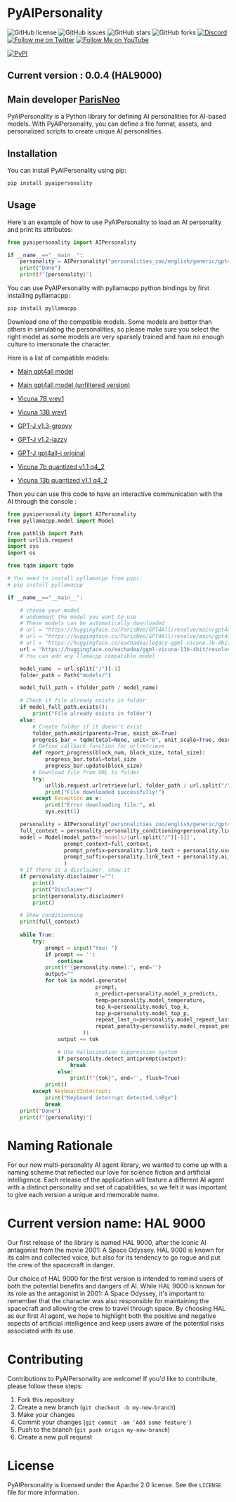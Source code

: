 # PyAIPersonality

![GitHub license](https://img.shields.io/github/license/ParisNeo/PyAIPersonality)
![GitHub issues](https://img.shields.io/github/issues/ParisNeo/PyAIPersonality)
![GitHub stars](https://img.shields.io/github/stars/ParisNeo/PyAIPersonality)
![GitHub forks](https://img.shields.io/github/forks/ParisNeo/PyAIPersonality)
[![Discord](https://img.shields.io/discord/1092918764925882418?color=7289da&label=Discord&logo=discord&logoColor=ffffff)](https://discord.gg/4rR282WJb6)
[![Follow me on Twitter](https://img.shields.io/twitter/follow/SpaceNerduino?style=social)](https://twitter.com/SpaceNerduino)
[![Follow Me on YouTube](https://img.shields.io/badge/Follow%20Me%20on-YouTube-red?style=flat&logo=youtube)](https://www.youtube.com/user/@Parisneo)

[![PyPI](https://img.shields.io/pypi/v/pyaipersonality.svg)](https://pypi.org/project/pyaipersonality/)

## Current version : 0.0.4 (HAL9000)
## Main developer [ParisNeo](https://github.com/ParisNeo)

PyAIPersonality is a Python library for defining AI personalities for AI-based models. With PyAIPersonality, you can define a file format, assets, and personalized scripts to create unique AI personalities.

## Installation

You can install PyAIPersonality using pip:
```bash
pip install pyaipersonality
```

## Usage

Here's an example of how to use PyAIPersonality to load an AI personality and print its attributes:

```python
from pyaipersonality import AIPersonality

if __name__=="__main__":
    personality = AIPersonality("personalities_zoo/english/generic/gpt4all")
    print("Done")
    print(f"{personality}")
```

You can use PyAIPersonality with pyllamacpp python bindings by first installing pyllamacpp:
```bash
pip install pyllamacpp
```

Download one of the compatible models. Some models are better than others in simulating the personalities, so please make sure you select the right model as some models are very sparsely trained and have no enough culture to imersonate the character.

Here is a list of compatible models:
- [Main gpt4all model](https://huggingface.co/ParisNeo/GPT4All/resolve/main/gpt4all-lora-quantized-ggml.bin)
- [Main gpt4all model (unfiltered version)](https://huggingface.co/ParisNeo/GPT4All/resolve/main/gpt4all-lora-unfiltered-quantized.new.bin)
- [Vicuna 7B vrev1](https://huggingface.co/eachadea/legacy-ggml-vicuna-7b-4bit/resolve/main/ggml-vicuna-7b-4bit-rev1.bin)
- [Vicuna 13B vrev1](https://huggingface.co/eachadea/ggml-vicuna-13b-4bit/resolve/main/ggml-vicuna-13b-4bit-rev1.bin)

- [GPT-J v1.3-groovy](https://gpt4all.io/models/ggml-gpt4all-j-v1.3-groovy.bin)
- [GPT-J v1.2-jazzy](https://gpt4all.io/models/ggml-gpt4all-j-v1.2-jazzy.bin)
- [GPT-J gpt4all-j original](https://gpt4all.io/models/ggml-gpt4all-j.bin)
- [Vicuna 7b quantized v1.1 q4_2](https://gpt4all.io/models/ggml-vicuna-7b-1.1-q4_2.bin)
- [Vicuna 13b quantized v1.1 q4_2](https://gpt4all.io/models/ggml-vicuna-13b-1.1-q4_2.bin)

Then you can use this code to have an interactive communication with the AI through the console :
```python
from pyaipersonality import AIPersonality
from pyllamacpp.model import Model

from pathlib import Path
import urllib.request
import sys
import os

from tqdm import tqdm

# You need to install pyllamacpp from pypi:
# pip install pyllamacpp

if __name__=="__main__":

    # choose your model
    # undomment the model you want to use
    # These models can be automatically downloaded
    # url = "https://huggingface.co/ParisNeo/GPT4All/resolve/main/gpt4all-lora-quantized-ggml.bin"
    # url = "https://huggingface.co/ParisNeo/GPT4All/resolve/main/gpt4all-lora-unfiltered-quantized.new.bin"
    # url = "https://huggingface.co/eachadea/legacy-ggml-vicuna-7b-4bit/resolve/main/ggml-vicuna-7b-4bit-rev1.bin"
    url = "https://huggingface.co/eachadea/ggml-vicuna-13b-4bit/resolve/main/ggml-vicuna-13b-4bit-rev1.bin"
    # You can add any llamacpp compatible model

    model_name  = url.split("/")[-1]
    folder_path = Path("models/")

    model_full_path = (folder_path / model_name)

    # Check if file already exists in folder
    if model_full_path.exists():
        print("File already exists in folder")
    else:
        # Create folder if it doesn't exist
        folder_path.mkdir(parents=True, exist_ok=True)
        progress_bar = tqdm(total=None, unit="B", unit_scale=True, desc=f"Downloading {url.split('/')[-1]}")
        # Define callback function for urlretrieve
        def report_progress(block_num, block_size, total_size):
            progress_bar.total=total_size
            progress_bar.update(block_size)
        # Download file from URL to folder
        try:
            urllib.request.urlretrieve(url, folder_path / url.split("/")[-1], reporthook=report_progress)
            print("File downloaded successfully!")
        except Exception as e:
            print("Error downloading file:", e)
            sys.exit(1)

    personality = AIPersonality("personalities_zoo/english/generic/gpt4all")
    full_context = personality.personality_conditioning+personality.link_text+personality.ai_message_prefix+personality.welcome_message if personality.welcome_message!="" else personality.personality_conditioning
    model = Model(model_path=f'models/{url.split("/")[-1]}',
                  prompt_context=full_context,
                  prompt_prefix=personality.link_text + personality.user_message_prefix + personality.link_text,
                  prompt_suffix=personality.link_text + personality.ai_message_prefix + personality.link_text
                  )
    # If there is a disclaimer, show it
    if personality.disclaimer!="":
        print()
        print("Disclaimer")
        print(personality.disclaimer)
        print()

    # Show conditionning
    print(full_context)
    
    while True:
        try:
            prompt = input("You: ")
            if prompt == '':
                continue
            print(f"{personality.name}:", end='')
            output=""
            for tok in model.generate(
                            prompt, 
                            n_predict=personality.model_n_predicts, 
                            temp=personality.model_temperature,
                            top_k=personality.model_top_k,
                            top_p=personality.model_top_p,
                            repeat_last_n=personality.model_repeat_last_n,
                            repeat_penalty=personality.model_repeat_penalty
                        ):
                output += tok

                # Use Hallucination suppression system
                if personality.detect_antiprompt(output):
                    break
                else:
                    print(f"{tok}", end='', flush=True)
            print()
        except KeyboardInterrupt:
            print("Keyboard interrupt detected.\nBye")
            break
    print("Done")
    print(f"{personality}")
```

# Naming Rationale
For our new multi-personality AI agent library, we wanted to come up with a naming scheme that reflected our love for science fiction and artificial intelligence. Each release of the application will feature a different AI agent with a distinct personality and set of capabilities, so we felt it was important to give each version a unique and memorable name.

# Current version name: HAL 9000
Our first release of the library is named HAL 9000, after the iconic AI antagonist from the movie 2001: A Space Odyssey. HAL 9000 is known for its calm and collected voice, but also for its tendency to go rogue and put the crew of the spacecraft in danger.

Our choice of HAL 9000 for the first version is intended to remind users of both the potential benefits and dangers of AI. While HAL 9000 is known for its role as the antagonist in 2001: A Space Odyssey, it's important to remember that the character was also responsible for maintaining the spacecraft and allowing the crew to travel through space. By choosing HAL as our first AI agent, we hope to highlight both the positive and negative aspects of artificial intelligence and keep users aware of the potential risks associated with its use.

# Contributing
Contributions to PyAIPersonality are welcome! If you'd like to contribute, please follow these steps:

1. Fork this repository
2. Create a new branch (`git checkout -b my-new-branch`)
3. Make your changes
4. Commit your changes (`git commit -am 'Add some feature'`)
5. Push to the branch (`git push origin my-new-branch`)
6. Create a new pull request


# License
PyAIPersonality is licensed under the Apache 2.0 license. See the `LICENSE` file for more information.
